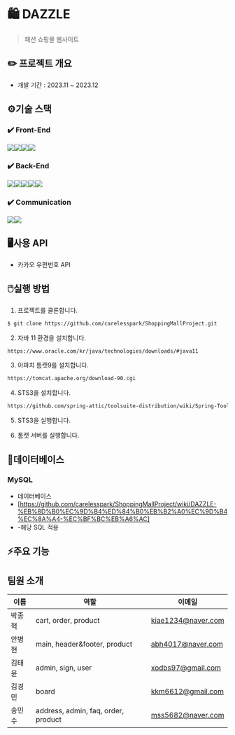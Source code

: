 # 🛍️ DAZZLE
> 패션 쇼핑몰 웹사이트

## ✏️ 프로젝트 개요
  - 개발 기간 : 2023.11 ~ 2023.12

## ⚙️기술 스택 
### ✔️ Front-End
<img src="https://img.shields.io/badge/html5-E34F26?style=for-the-badge&logo=html5&logoColor=white"><img src="https://img.shields.io/badge/css-1572B6?style=for-the-badge&logo=css3&logoColor=white"><img src="https://img.shields.io/badge/javascript-F7DF1E?style=for-the-badge&logo=javascript&logoColor=black"><img src="https://img.shields.io/badge/jquery-0769AD?style=for-the-badge&logo=jquery&logoColor=white">

### ✔️ Back-End
<img src="https://img.shields.io/badge/java-007396?style=for-the-badge&logo=java&logoColor=white"><img src="https://img.shields.io/badge/spring-6DB33F?style=for-the-badge&logo=spring&logoColor=white"><img src="https://img.shields.io/badge/mysql-4479A1?style=for-the-badge&logo=mysql&logoColor=white"><img src="https://img.shields.io/badge/apache tomcat-F8DC75?style=for-the-badge&logo=apachetomcat&logoColor=white"><img src="https://img.shields.io/badge/aws-232F3E?style=for-the-badge&logo=amazonaws&logoColor=white">

### ✔️ Communication
<img src="https://img.shields.io/badge/github-181717?style=for-the-badge&logo=github&logoColor=white"><img src="https://img.shields.io/badge/sourcetree-0052CC?style=for-the-badge&logo=sourcetree&logoColor=white">

## 🖥️사용 API
  - 카카오 우편번호 API

## 🖱️실행 방법
1. 프로젝트를 클론합니다.

```sh
$ git clone https://github.com/carelesspark/ShoppingMallProject.git
```

2. 자바 11 환경을 설치합니다.
```sh
https://www.oracle.com/kr/java/technologies/downloads/#java11
```
3. 아파치 톰캣9를 설치합니다.
```sh
https://tomcat.apache.org/download-90.cgi
```

4. STS3을 설치합니다.
```sh
https://github.com/spring-attic/toolsuite-distribution/wiki/Spring-Tool-Suite-3
```

5. STS3을 실행합니다.

6. 톰캣 서버를 실행합니다.

## 📗데이터베이스
### MySQL
 - 데이터베이스
 - [https://github.com/carelesspark/ShoppingMallProject/wiki/DAZZLE-%EB%8D%B0%EC%9D%B4%ED%84%B0%EB%B2%A0%EC%9D%B4%EC%8A%A4-%EC%BF%BC%EB%A6%AC]
 - -해당 SQL 적용

## ⚡주요 기능

## 팀원 소개

| 이름 | 역할 | 이메일 |
| --- | --- | --- |
| 박종혁 | cart, order, product | kiae1234@naver.com |
| 안병현 | main, header&footer, product | abh4017@naver.com |
| 김태윤 | admin, sign, user | xodbs97@gmail.com |
| 김경민 | board | kkm6612@gmail.com |
| 송민수 | address, admin, faq, order, product | mss5682@naver.com |
